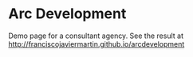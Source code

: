 # Arc Development

Demo page for a consultant agency. See the result at http://franciscojaviermartin.github.io/arcdevelopment